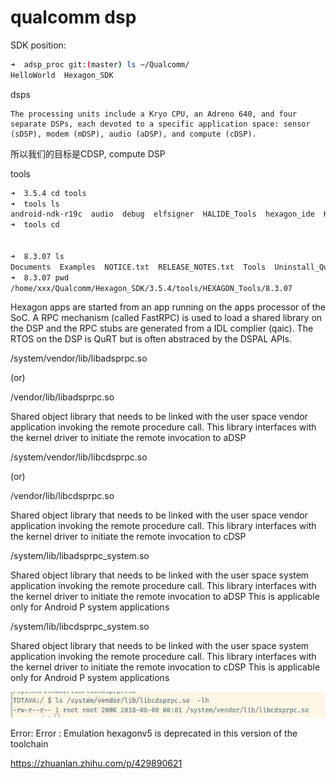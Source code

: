# qualcomm dsp

SDK position:
```bash
➜  adsp_proc git:(master) ls ~/Qualcomm/
HelloWorld  Hexagon_SDK

```

dsps

    The processing units include a Kryo CPU, an Adreno 640, and four separate DSPs, each devoted to a specific application space: sensor (sDSP), modem (mDSP), audio (aDSP), and compute (cDSP).

所以我们的目标是CDSP, compute DSP


tools

```bash
➜  3.5.4 cd tools
➜  tools ls
android-ndk-r19c  audio  debug  elfsigner  HALIDE_Tools  hexagon_ide  HEXAGON_Tools  Installer_logs  libusb  python_venv  qaic  utils
➜  tools cd


➜  8.3.07 ls
Documents  Examples  NOTICE.txt  RELEASE_NOTES.txt  Tools  Uninstall_Qualcomm_Hexagon_LLVM_Tools
➜  8.3.07 pwd
/home/xxx/Qualcomm/Hexagon_SDK/3.5.4/tools/HEXAGON_Tools/8.3.07

```


Hexagon apps are started from an app running on the apps processor
of the SoC. A RPC mechanism (called FastRPC) is used to load a shared library
on the DSP and the RPC stubs are generated from a IDL complier (qaic). The
RTOS on the DSP is QuRT but is often abstraced by the DSPAL APIs.

/system/vendor/lib/libadsprpc.so

(or)

/vendor/lib/libadsprpc.so

Shared object library that needs to be linked with the user space vendor application invoking the remote procedure call. This library interfaces with the kernel driver to initiate the remote invocation to aDSP

/system/vendor/lib/libcdsprpc.so

(or)

/vendor/lib/libcdsprpc.so

Shared object library that needs to be linked with the user space vendor application invoking the remote procedure call. This library interfaces with the kernel driver to initiate the remote invocation to cDSP

/system/lib/libadsprpc_system.so

Shared object library that needs to be linked with the user space system application invoking the remote procedure call. This library interfaces with the kernel driver to initiate the remote invocation to aDSP This is applicable only for Android P system applications

/system/lib/libcdsprpc_system.so

Shared object library that needs to be linked with the user space system application invoking the remote procedure call. This library interfaces with the kernel driver to initiate the remote invocation to cDSP This is applicable only for Android P system applications


![img.png](img.png)

Error: Error : Emulation hexagonv5 is deprecated in this version of the toolchain


https://zhuanlan.zhihu.com/p/429890621